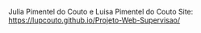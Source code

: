 Julia Pimentel do Couto e Luisa Pimentel do Couto
Site: https://lupcouto.github.io/Projeto-Web-Supervisao/
